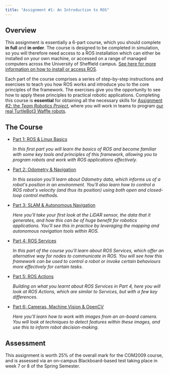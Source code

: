 ```yaml
---
title: "Assignment #1: An Introduction to ROS"
--- 
```


## Overview

This assignment is essentially a 6-part course, which you should complete **in full** and **in order**. The course is designed to be completed in simulation, so you will therefore need access to a ROS installation which can either be installed on your own machine, or accessed on a range of managed computers across the University of Sheffield campus. [See here for more information on how to install or access ROS](../../wsl-ros/README.md).

Each part of the course comprises a series of step-by-step instructions and exercises to teach you how ROS works and introduce you to the core principles of the framework. The exercises give you the opportunity to see how to apply these principles to practical robotic applications. Completing this course is **essential** for obtaining all the necessary skills for [Assignment #2: the *Team Robotics Project*](../assignment2/README.md), where you will work in teams to program [our real TurtleBot3 Waffle robots](../../waffles/README.md).  

## The Course

* [Part 1: ROS & Linux Basics](./part1.md)

    *In this first part you will learn the basics of ROS and become familiar with some key tools and principles of this framework, allowing you to program robots and work with ROS applications effectively.*

* [Part 2: Odometry & Navigation](./part2.md)

    *In this session you'll learn about Odometry data, which informs us of a robot's position in an environment. You'll also learn how to control a ROS robot's velocity (and thus its position) using both open and closed-loop control methods.*

* [Part 3: SLAM & Autonomous Navigation](./part3.md)

    *Here you'll take your first look at the LiDAR sensor, the data that it generates, and how this can be of huge benefit for robotics applications. You'll see this in practice by leveraging the mapping and autonomous navigation tools within ROS.*

* [Part 4: ROS Services](./part4.md)

    *In this part of the course you'll learn about ROS Services, which offer an alternative way for nodes to communicate in ROS. You will see how this framework can be used to control a robot or invoke certain behaviours more effectively for certain tasks.*

* [Part 5: ROS Actions](./part5.md)

    *Building on what you learnt about ROS Services in Part 4, here you will look at ROS Actions, which are similar to Services, but with a few key differences.*

* [Part 6: Cameras, Machine Vision & OpenCV](./part6.md)

    *Here you'll learn how to work with images from an on-board camera. You will look at techniques to detect features within these images, and use this to inform robot decision-making.*

## Assessment

This assignment is worth 25% of the overall mark for the COM2009 course, and is assessed via an on-campus Blackboard-based test taking place in week 7 or 8 of the Spring Semester. 